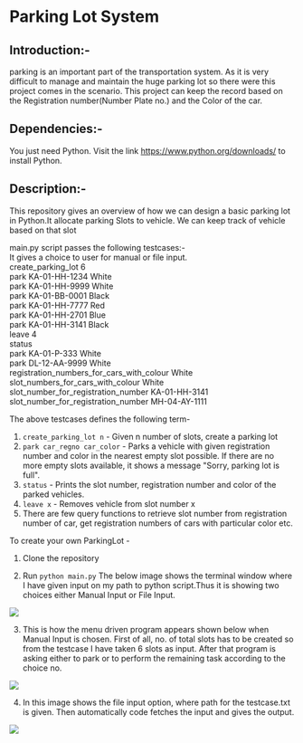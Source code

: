 # Parking Lot System
## Introduction:-
parking is an important part of the transportation system. As it is very difficult to manage and maintain the huge parking lot so there were this project comes in the scenario. This project can keep the record based on the Registration number(Number Plate no.) and the Color of the car.

## Dependencies:-
You just need Python. Visit the link https://www.python.org/downloads/ to install Python.

## Description:-
This repository gives an overview of how we can design a basic parking lot in Python.It allocate parking  Slots to vehicle. We can keep track of vehicle based on that slot


main.py script passes the following testcases:-  
It gives a choice to user for manual or file input.  
create_parking_lot 6  
park KA-01-HH-1234 White  
park KA-01-HH-9999 White  
park KA-01-BB-0001 Black  
park KA-01-HH-7777 Red  
park KA-01-HH-2701 Blue  
park KA-01-HH-3141 Black  
leave 4  
status  
park KA-01-P-333 White  
park DL-12-AA-9999 White  
registration_numbers_for_cars_with_colour White  
slot_numbers_for_cars_with_colour White  
slot_number_for_registration_number KA-01-HH-3141  
slot_number_for_registration_number MH-04-AY-1111  

The above testcases defines the following term-

1. `create_parking_lot n` - Given n number of slots, create a parking lot
2. `park car_regno car_color` - Parks a vehicle with given registration number and color in the nearest empty slot possible. If there are no more empty slots available, it shows a message "Sorry, parking lot is full".
3. `status` - Prints the slot number, registration number and color of the parked vehicles.
4. `leave x` - Removes vehicle from slot number x
5. There are few query functions to retrieve slot number from registration number of car, get registration numbers of cars with particular color etc.

To create your own ParkingLot - 

1. Clone the repository

2. Run `python main.py` The below image shows the terminal window where I have given input on my path to python script.Thus it is showing two choices either Manual Input or File Input.

  ![](https://github.com/attainu/project-hemant-ahire-au6/blob/dev/Screenshots/1.JPG)
  
3. This is how the menu driven program appears shown below when Manual Input is chosen. First of all, no. of  total slots has to be created so from the testcase I have taken 6 slots as input. After that program is asking either to park or to perform the remaining task according to the choice no.
  
  ![](https://github.com/attainu/project-hemant-ahire-au6/blob/dev/Screenshots/2.JPG)

4. In this image shows the file input option, where path for the testcase.txt is given. Then automatically code fetches the input and gives the output.

![](https://github.com/attainu/project-hemant-ahire-au6/blob/dev/Screenshots/3.JPG)
